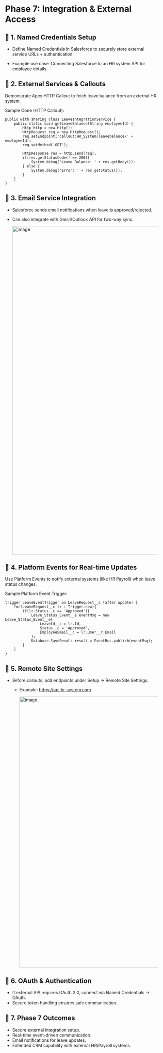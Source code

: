 # Phase 7: Integration & External Access
## 🔹 1. Named Credentials Setup

- Define Named Credentials in Salesforce to securely store external service URLs + authentication.

- Example use case: Connecting Salesforce to an HR system API for employee details.


## 🔹 2. External Services & Callouts

Demonstrate Apex HTTP Callout to fetch leave balance from an external HR system.

Sample Code (HTTP Callout):

    public with sharing class LeaveIntegrationService {
        public static void getLeaveBalance(String employeeId) {
            Http http = new Http();
            HttpRequest req = new HttpRequest();
            req.setEndpoint('callout:HR_System/leavebalance/' + employeeId);
            req.setMethod('GET');
            
            HttpResponse res = http.send(req);
            if(res.getStatusCode() == 200){
                System.debug('Leave Balance: ' + res.getBody());
            } else {
                System.debug('Error: ' + res.getStatus());
            }
        }
    }

## 🔹 3. Email Service Integration

- Salesforce sends email notifications when leave is approved/rejected.
- Can also integrate with Gmail/Outlook API for two-way sync.

    <img width="1920" height="1080" alt="image" src="https://github.com/user-attachments/assets/f89dd384-7a2f-4c23-b0dc-6db7bdfe4647" />



## 🔹 4. Platform Events for Real-time Updates

Use Platform Events to notify external systems (like HR Payroll) when leave status changes.

Sample Platform Event Trigger:

    trigger LeaveEventTrigger on LeaveRequest__c (after update) {
        for(LeaveRequest__c lr : Trigger.new){
            if(lr.Status__c == 'Approved'){
                Leave_Status_Event__e eventMsg = new Leave_Status_Event__e(
                    LeaveId__c = lr.Id,
                    Status__c = 'Approved',
                    EmployeeEmail__c = lr.User__r.Email
                );
                Database.SaveResult result = EventBus.publish(eventMsg);
            }
        }
    }



## 🔹 5. Remote Site Settings

- Before callouts, add endpoints under Setup → Remote Site Settings.
  - Example: https://api.hr-system.com

    <img width="1880" height="892" alt="image" src="https://github.com/user-attachments/assets/1511fc64-5b59-48f0-a474-42edf2e60905" />


## 🔹 6. OAuth & Authentication

- If external API requires OAuth 2.0, connect via Named Credentials → OAuth.
- Secure token handling ensures safe communication.

## 🔹 7. Phase 7 Outcomes

- Secure external integration setup.
- Real-time event-driven communication.
- Email notifications for leave updates.
- Extended CRM capability with external HR/Payroll systems.
